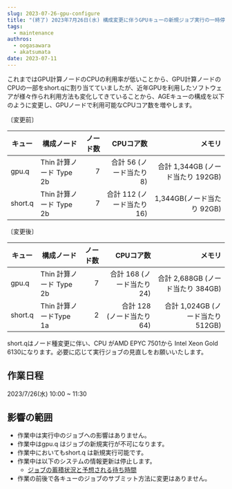 ```yaml
---
slug: 2023-07-26-gpu-configure
title: "(終了) 2023年7月26日(水) 構成変更に伴うGPUキューの新規ジョブ実行の一時停止のお知らせ"
tags:
  - maintenance
authros:
  - oogasawara
  - akatsumata
date: 2023-07-11
---
```


これまではGPU計算ノードのCPUの利用率が低いことから、GPU計算ノードのCPUの一部をshort.qに割り当てていましたが、近年GPUを利用したソフトウェアが様々作られ利用方法も変化してきていることから、AGEキューの構成を以下のように変更し、GPUノードで利用可能なCPUコア数を増やします。


〔変更前〕

| キュー | 構成ノード |  ノード数 | CPUコア数 | メモリ |
| ---- | ---- | ----: | ----: | ----: |
| gpu.q |Thin 計算ノード Type 2b | 7 | 合計 56 (ノード当たり 8) | 合計 1,344GB (ノード当たり 192GB) |
| short.q | Thin 計算ノード Type 2b | 7 | 合計 112 (ノード当たり 16) | 1,344GB(ノード当たり 92GB) |


〔変更後〕

| キュー | 構成ノード |  ノード数 | CPUコア数 | メモリ |
| ---- | ---- | ----: | ----: | ----: |
| gpu.q |Thin 計算ノード Type 2b | 7 | 合計 168 (ノード当たり 24) | 合計 2,688GB (ノード当たり 384GB)|
| short.q | Thin 計算ノードType 1a | 2 | 合計 128　(ノード当たり 64) | 　合計 1,024GB (ノード当たり　512GB) |

short.qはノード種変更に伴い、CPU がAMD EPYC 7501から Intel Xeon Gold 6130になります。必要に応じて実行ジョブの見直しをお願いいたします。


## 作業日程

2023/7/26(水) 10:00 ~ 11:30


## 影響の範囲

<ul>
  <li>作業中は実行中のジョブへの影響はありません。</li>
  <li>作業中はgpu.q はジョブの新規実行が不可になります。</li>
  <li>作業中においてもshort.q は新規実行可能です。</li>
  <li>作業中は以下のシステムの情報更新は停止します。
  <ul>
    <li><a href="https://sc.ddbj.nig.ac.jp/operation/"><u>ジョブの蓄積状況と予想される待ち時間</u></a></li>
  </ul>
  </li>
  <li>作業の前後で各キューのジョブのサブミット方法に変更はありません。</li>
</ul>
